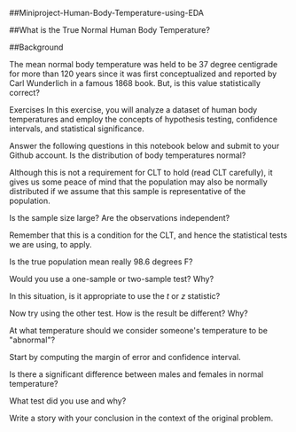 ##Miniproject-Human-Body-Temperature-using-EDA 

##What is the True Normal Human Body Temperature?  

##Background

The mean normal body temperature was held to be 37 degree centigrade for more than 120 years since it was first conceptualized and reported by Carl Wunderlich in a famous 1868 book. But, is this value statistically correct?

Exercises
In this exercise, you will analyze a dataset of human body temperatures and employ the concepts of hypothesis testing, confidence intervals, and statistical significance.

Answer the following questions in this notebook below and submit to your Github account.
Is the distribution of body temperatures normal?

Although this is not a requirement for CLT to hold (read CLT carefully), it gives us some peace of mind that the population may also be normally distributed if we assume that this sample is representative of the population.

Is the sample size large? Are the observations independent?

Remember that this is a condition for the CLT, and hence the statistical tests we are using, to apply.

Is the true population mean really 98.6 degrees F?

Would you use a one-sample or two-sample test? Why?

In this situation, is it appropriate to use the $t$ or $z$ statistic?

Now try using the other test. How is the result be different? Why?

At what temperature should we consider someone's temperature to be "abnormal"?

Start by computing the margin of error and confidence interval.

Is there a significant difference between males and females in normal temperature?

What test did you use and why?

Write a story with your conclusion in the context of the original problem.
